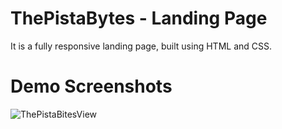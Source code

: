 # ThePistaBytes - Landing Page

It is a fully responsive landing page, built using HTML and CSS.

# Demo Screenshots

![ThePistaBitesView](https://github.com/Vartikaguptaa/vartika_INBT02361/assets/126354055/ebe32682-315f-4da4-936a-bc364528ef9b)
